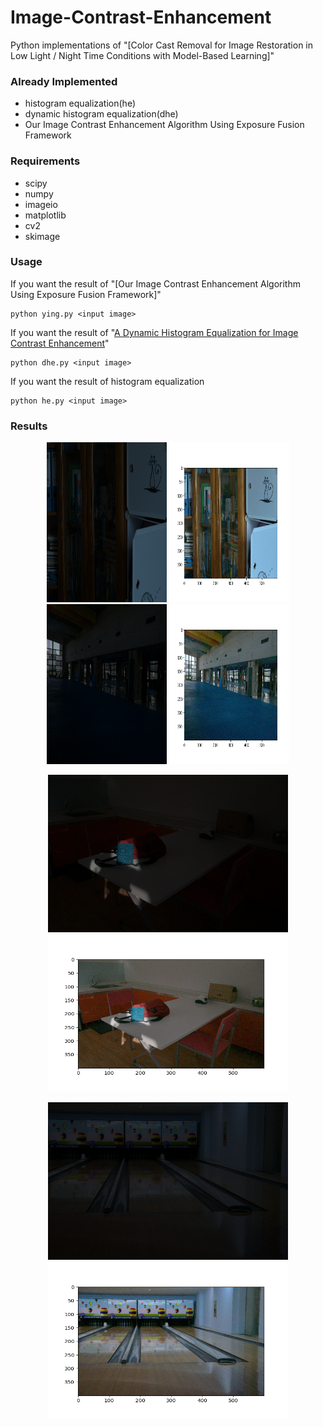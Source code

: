 # Image-Contrast-Enhancement
Python implementations of "[Color Cast Removal for Image Restoration in Low Light / Night Time Conditions with Model-Based Learning]"

### Already Implemented
- histogram equalization(he)
- dynamic histogram equalization(dhe)
- Our Image Contrast Enhancement Algorithm Using Exposure Fusion Framework

### Requirements
- scipy
- numpy
- imageio
- matplotlib
- cv2
- skimage

### Usage
If you want the result of "[Our Image Contrast Enhancement Algorithm Using Exposure Fusion Framework]"
```
python ying.py <input image> 
```
If you want the result of "[A Dynamic Histogram Equalization for Image Contrast Enhancement](https://ieeexplore.ieee.org/document/4266947/)"
```
python dhe.py <input image>
```
If you want the result of histogram equalization
```
python he.py <input image>
```

### Results
<p align='center'>
  <img src='low/1.png' height='256' width='192'/>
  <img src='result/fusion_low_result/1.png' height='256' width='192'/>
  <img src='low/780.png' height='256' width='192'/>
  <img src='result/fusion_low_result/780.png' height='256' width='192'/>
</p>

<p align='center'>
  <img src='low/708.png' height='252' width='384'/>
  <img src='result/fusion_low_result/708.png' height='252' width='384'/>
</p>

<p align='center'>
  <img src='low/669.png' height='252' width='384'/>
  <img src='result/fusion_low_result/669.png' height='252' width='384'/>
</p>
